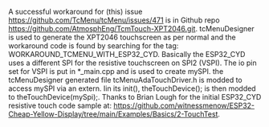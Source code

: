 A successful workaround for (this) issue https://github.com/TcMenu/tcMenu/issues/471 is in Github repo https://github.com/AtmosphEng/TcmTouch-XPT2046.git. tcMenuDesigner is used to generate the XPT2046 touchscreen as per normal and the workaround code is found by searching for the tag: WORKAROUND_TCMENU_WITH_ESP32_CYD. Basically the ESP32_CYD uses a different SPI for the resistive touchscreen on SPI2 (VSPI). The io pin set for VSPI is put in *_main.cpp and is used to create mySPI. the tcMenuDesigner generated file tcMenuAdaTouchDriver.h is modded to access mySPI via an extern. Iin its init(), theTouchDevice(); is then modded to theTouchDevice(mySpi);.
Thanks to Brian Lough for the initial ESP32_CYD resistive touch code sample at: https://github.com/witnessmenow/ESP32-Cheap-Yellow-Display/tree/main/Examples/Basics/2-TouchTest.

